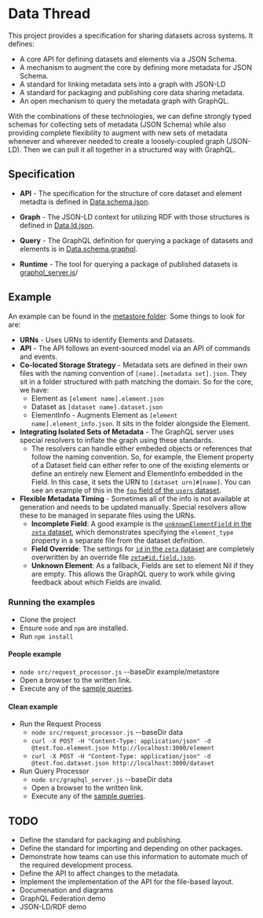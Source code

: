 # Data Thread
This project provides a specification for sharing datasets across systems.  It defines:

* A core API for defining datasets and elements via a JSON Schema.
* A mechanism to augment the core by defining more metadata for JSON Schema.
* A standard for linking metadata sets into a graph with JSON-LD
* A standard for packaging and publishing core data sharing metadata.
* An open mechanism to query the metadata graph with GraphQL.

With the combinations of these technologies, we can define strongly typed schemas for collecting sets of metadata (JSON Schema) while also providing complete flexibility to augment with new sets of metadata whenever and wherever needed to create a loosely-coupled graph (JSON-LD). Then we can pull it all together in a structured way with GraphQL.

## Specification
* **API** - The specification for the structure of core dataset and element metadta is defined in [Data.schema.json](src/Data.schema.json).

* **Graph** - The JSON-LD context for utilizing RDF with those structures is defined in [Data.ld.json](src/Data.ld.json).

* **Query** - The GraphQL definition for querying a package of datasets and elements is in [Data.schema.graphql](src/Data.schema.graphql).

* **Runtime** - The tool for querying a package of published datasets is [graphql_server.js](graphql_server.js)/

## Example
An example can be found in the [metastore folder](metastore). Some things to look for are:

* **URNs** - Uses URNs to identify Elements and Datasets.
* **API** - The API follows an event-sourced model via an API of commands and events. 
* **Co-located Storage Strategy** - Metadata sets are defined in their own files with the naming convention of `[name].[metadata set].json`. They sit in a folder structured with path matching the domain. So for the core, we have:
   * Element as `[element name].element.json`
   * Dataset as `[dataset name].dataset.json`
   * ElementInfo - Augments Element as `[element name].element_info.json`. It sits in the folder alongside the Element.
* **Integrating Isolated Sets of Metadata** - The GraphQL server uses special resolvers to inflate the graph using these standards.
  * The resolvers can handle either embeded objects or references that follow the naming convention. So, for example, the Element property of a Dataset field can either refer to one of the existing elements or define an entirely new Element and ElementInfo embedded in the Field. In this case, it sets the URN to `[dataset urn]#[name]`. You can see an example of this in the [`foo` field of the `users` dataset](data/person/users.dataset.json).
* **Flexible Metadata Timing** - Sometimes all of the info is not available at generation and needs to be updated manually. Special resolvers allow these to be managed in separate files using the URNs. 
    * **Incomplete Field**: A good example is the [`unknownElementField` in the `zeta` dataset](data/person/zeta%23unknownElementField.element.json), which demonstrates specifying the `element_type` property in a separate file from the dataset definition.
    * **Field Override**: The settings for [`id` in the `zeta` dataset](data/person/zeta.dataset.json) are completely overwritten by an override file [`zeta#id.field.json`](data/person/zeta%23id.field.json).
    * **Unknown Element**: As a fallback, Fields are set to element Nil if they are empty. This allows the GraphQL query to work while giving feedback about which Fields are invalid.

### Running the examples
* Clone the project
* Ensure `node` and `npm` are installed.
* Run `npm install`

#### People example
  * `node src/request_processor.js` --baseDir example/metastore
  * Open a browser to the written link.
  * Execute any of the [sample queries](example_graphql_queries.json).

#### Clean example
* Run the Request Process
  * `node src/request_processor.js` --baseDir data
  * `curl -X POST -H "Content-Type: application/json" -d @test.foo.element.json http://localhost:3000/element`
  * `curl -X POST -H "Content-Type: application/json" -d @test.foo.dataset.json http://localhost:3000/dataset`
* Run Query Processor
  * `node src/graphql_server.js` --baseDir data
  * Open a browser to the written link.
  * Execute any of the [sample queries](example_graphql_queries.json).


## TODO
* Define the standard for packaging and publishing.
* Define the standard for importing and depending on other packages.
* Demonstrate how teams can use this information to automate much of the required development process.
* Define the API to affect changes to the metadata.
* Implement the implementation of the API for the file-based layout.
* Documenation and diagrams
* GraphQL Federation demo
* JSON-LD/RDF demo
